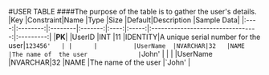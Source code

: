 #USER TABLE
####The purpose of the table is to gather the user's details.
|Key   |Constraint|Name     |Type    |Size    |Default|Description                        |Sample Data|
|:----:|:--------:|:--------|:-------:|:----:|:-----:|:---------------------------------:|:---------:|
|**PK**|          |UserID   |INT      |11   |IDENTITY|A unique serial number for the user|`123456'   |
|      |          |UserName  |NVARCHAR|32   |NAME    |The name of  the user              |`John'     |
|      |          |UserName  |NVARCHAR|32   |NAME    |The name of  the user              |`John'     |


